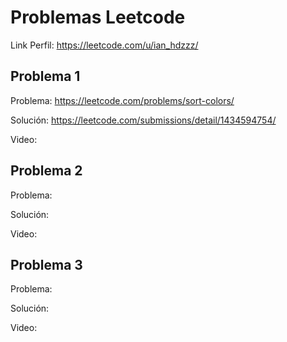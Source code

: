 # Problemas Leetcode
Link Perfil: https://leetcode.com/u/ian_hdzzz/

## Problema 1
Problema: https://leetcode.com/problems/sort-colors/ 
>
Solución: https://leetcode.com/submissions/detail/1434594754/
>
Video: 

## Problema 2
Problema: 
> 
Solución: 
>
Video: 

## Problema 3
Problema: 
>
Solución: 
>
Video: 


